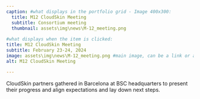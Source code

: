 ```yaml
---
caption: #what displays in the portfolio grid - Image 400x300:
  title: M12 CloudSkin Meeting
  subtitle: Consortium meeting
  thumbnail: assets\img\news\M-12_meeting.png
  
#what displays when the item is clicked:
title: M12 CloudSkin Meeting
subtitle: February 23-24, 2024
image: assets\img\news\M-12_meeting.png #main image, can be a link or a file in assets/img/portfolio
alt: M12 CloudSkin Meeting

---
```

CloudSkin partners gathered in Barcelona at BSC headquarters to present their progress and align expectations and lay down next steps. 

